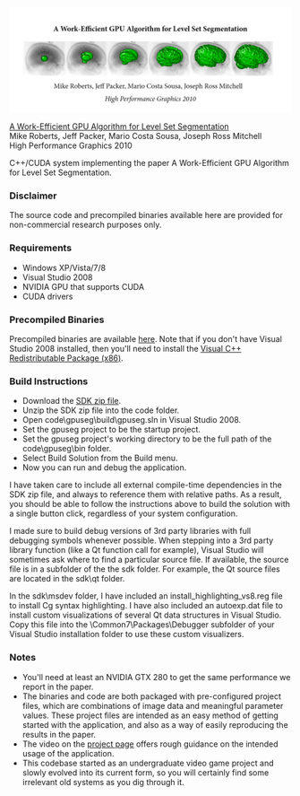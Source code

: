 ![Alt text](/documentation/results/TitlePageWeb.png)

<a href='http://graphics.stanford.edu/~mlrobert/publications/hpg_2010/'>A Work-Efficient GPU Algorithm for Level Set Segmentation</a>  
Mike Roberts, Jeff Packer, Mario Costa Sousa, Joseph Ross Mitchell  
High Performance Graphics 2010

C++/CUDA system implementing the paper A Work-Efficient GPU Algorithm for Level Set Segmentation.

### Disclaimer

The source code and precompiled binaries available here are provided for non-commercial research purposes only.

### Requirements 

* Windows XP/Vista/7/8
* Visual Studio 2008
* NVIDIA GPU that supports CUDA
* CUDA drivers

### Precompiled Binaries

Precompiled binaries are available <a href='http://graphics.stanford.edu/~mlrobert/publications/hpg_2010/data/hpg_2010_binaries.zip'>here</a>. Note that if you don't have Visual Studio 2008 installed, then you'll need to install the <a href='http://www.microsoft.com/en-us/download/details.aspx?id=29'>Visual C++ Redistributable Package (x86)</a>.

### Build Instructions

* Download the <a href='http://graphics.stanford.edu/~mlrobert/publications/hpg_2010/data/hpg_2010_sdk.zip'>SDK zip file</a>.
* Unzip the SDK zip file into the code folder.  
* Open code\gpuseg\build\gpuseg.sln in Visual Studio 2008.
* Set the gpuseg project to be the startup project.
* Set the gpuseg project's working directory to be the full path of the code\gpuseg\bin folder.
* Select Build Solution from the Build menu.
* Now you can run and debug the application.

I have taken care to include all external compile-time dependencies in the SDK zip file, and always to reference them with relative paths. As a result, you should be able to follow the instructions above to build the solution with a single button click, regardless of your system configuration.

I made sure to build debug versions of 3rd party libraries with full debugging symbols whenever possible.  When stepping into a 3rd party library function (like a Qt function call for example), Visual Studio will sometimes ask where to find a particular source file.  If available, the source file is in a subfolder of the the sdk folder.  For example, the Qt source files are located in the sdk\qt folder.

In the sdk\msdev folder, I have included an install_highlighting_vs8.reg file to install Cg syntax highlighting. I have also included an autoexp.dat file to install custom visualizations of several Qt data structures in Visual Studio. Copy this file into the \Common7\Packages\Debugger subfolder of your Visual Studio installation folder to use these custom visualizers.

### Notes

* You'll need at least an NVIDIA GTX 280 to get the same performance we report in the paper.
* The binaries and code are both packaged with pre-configured project files, which are combinations of image data and meaningful parameter values. These project files are intended as an easy method of getting started with the application, and also as a way of easily reproducing the results in the paper.
* The video on the <a href='http://graphics.stanford.edu/~mlrobert/publications/hpg_2010/'>project page</a> offers rough guidance on the intended usage of the application.
* This codebase started as an undergraduate video game project and slowly evolved into its current form, so you will certainly find some irrelevant old systems as you dig through it.

